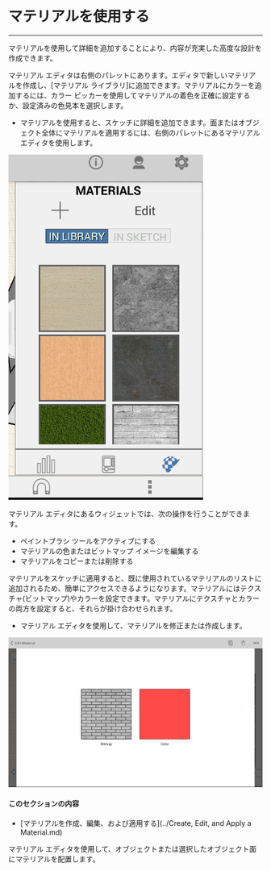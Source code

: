

# マテリアルを使用する

---

マテリアルを使用して詳細を追加することにより、内容が充実した高度な設計を作成できます。

マテリアル エディタは右側のパレットにあります。エディタで新しいマテリアルを作成し、[マテリアル ライブラリ]に追加できます。マテリアルにカラーを追加するには、カラー ピッカーを使用してマテリアルの着色を正確に設定するか、設定済みの色見本を選択します。

* マテリアルを使用すると、スケッチに詳細を追加できます。面またはオブジェクト全体にマテリアルを適用するには、右側のパレットにあるマテリアル エディタを使用します。

![](Images/GUID-87E0DFA7-1969-4E38-BB50-EF16CF166C8D-low.png)

マテリアル エディタにあるウィジェットでは、次の操作を行うことができます。

* ペイントブラシ ツールをアクティブにする
* マテリアルの色またはビットマップ イメージを編集する
* マテリアルをコピーまたは削除する

マテリアルをスケッチに適用すると、既に使用されているマテリアルのリストに追加されるため、簡単にアクセスできるようになります。マテリアルにはテクスチャ(ビットマップ)やカラーを設定できます。マテリアルにテクスチャとカラーの両方を設定すると、それらが掛け合わせられます。

* マテリアル エディタを使用して、マテリアルを修正または作成します。

![](Images/GUID-13B3AF0B-952F-49DF-B486-86A2035A55CB-low.png)

#### このセクションの内容

* [マテリアルを作成、編集、および適用する](../Create, Edit, and Apply a Material.md)

マテリアル エディタを使用して、オブジェクトまたは選択したオブジェクト面にマテリアルを配置します。

